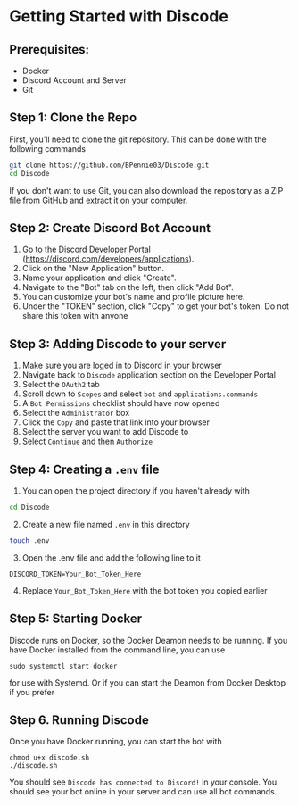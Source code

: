 # Getting Started with Discode

## Prerequisites:
- Docker
- Discord Account and Server
- Git

## Step 1: Clone the Repo
First, you'll need to clone the git repository. This can be done with the following commands
```bash
git clone https://github.com/BPennie03/Discode.git
cd Discode
```
If you don't want to use Git, you can also download the repository as a ZIP file from GitHub and extract it on your computer.

## Step 2: Create Discord Bot Account

1. Go to the Discord Developer Portal (https://discord.com/developers/applications).
2. Click on the "New Application" button.
3. Name your application and click "Create".
4. Navigate to the "Bot" tab on the left, then click "Add Bot".
5. You can customize your bot's name and profile picture here.
6. Under the "TOKEN" section, click "Copy" to get your bot's token. Do not share this token with anyone


## Step 3: Adding Discode to your server

1. Make sure you are loged in to Discord in your browser
2. Navigate back to `Discode` application section on the Developer Portal
3. Select the `OAuth2` tab
4. Scroll down to `Scopes` and select `bot` and `applications.commands`
5. A `Bot Permissions` checklist should have now opened
6. Select the `Administrator` box 
7. Click the `Copy` and paste that link into your browser
8. Select the server you want to add Discode to
9. Select `Continue` and then `Authorize`

## Step 4: Creating a `.env` file

1. You can open the project directory if you haven't already with
```bash
cd Discode
```
2. Create a new file named `.env` in this directory
```bash
touch .env
```
3. Open the .env file and add the following line to it
```
DISCORD_TOKEN=Your_Bot_Token_Here
```
4. Replace `Your_Bot_Token_Here` with the bot token you copied earlier

## Step 5: Starting Docker
Discode runs on Docker, so the Docker Deamon needs to be running. If you have Docker installed from the command line, you can use 
```
sudo systemctl start docker 
```
for use with Systemd. Or if you can start the Deamon from Docker Desktop if you prefer

## Step 6. Running Discode

Once you have Docker running, you can start the bot with
```
chmod u+x discode.sh
./discode.sh
```
You should see `Discode has connected to Discord!` in your console. You should see your bot online in your server and can use all bot commands.
